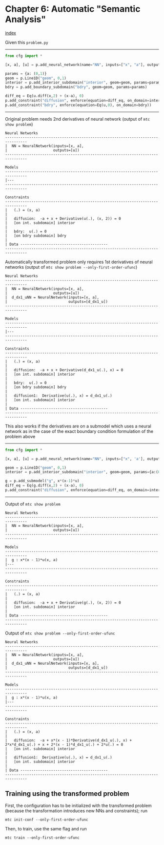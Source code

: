 # Chapter 6: Automatic "Semantic Analysis"
[index](index.md)

Given this `problem.py`

---
```python
from cfg import *

[x, a], [u] = p.add_neural_network(name="NN", inputs=["x", "a"], outputs=["u"])

params = {a: (0,1)}
geom = p.Line1D("geom", 0,1)
interior = p.add_interior_subdomain("interior", geom=geom, params=params)
bdry = p.add_boundary_subdomain("bdry", geom=geom, params=params)

diff_eq = Eq(u.diff(x,2) + (x-a), 0)
p.add_constraint("diffusion", enforce(equation=diff_eq, on_domain=interior))
p.add_constraint("bdry", enforce(equation=Eq(u,0), on_domain=bdry))
```
---

Original problem needs 2nd derivatives of neural network (output of `mtc show problem`)

```
Neural Networks
--------------------------------------------------------------------------------
|  NN = NeuralNetwork(inputs=[x, a],
|                     outputs=[u])
-------------------------------------------------------------------------------- 

Models
--------------------------------------------------------------------------------
|---
-------------------------------------------------------------------------------- 

Constraints
--------------------------------------------------------------------------------
|   (.) = (x, a)
|
|   diffusion:  -a + x + Derivative(u(.), (x, 2)) = 0
|   [on int. subdomain] interior
|
|   bdry:  u(.) = 0
|   [on bdry subdomain] bdry
|
| Data ----------------------------------------
--------------------------------------------------------------------------------
```

Automatically transformed problem only requires 1st derivatives of neural networks (output of `mtc show problem --only-first-order-ufunc`)

```
Neural Networks
--------------------------------------------------------------------------------
|  NN = NeuralNetwork(inputs=[x, a],
|                     outputs=[u])
|  d_dx1_uNN = NeuralNetwork(inputs=[x, a],
|                            outputs=[d_dx1_u])
-------------------------------------------------------------------------------- 

Models
--------------------------------------------------------------------------------
|---
-------------------------------------------------------------------------------- 

Constraints
--------------------------------------------------------------------------------
|   (.) = (x, a)
|
|   diffusion:  -a + x + Derivative(d_dx1_u(.), x) = 0
|   [on int. subdomain] interior
|
|   bdry:  u(.) = 0
|   [on bdry subdomain] bdry
|
|   diffusion1:  Derivative(u(.), x) = d_dx1_u(.)
|   [on int. subdomain] interior
|
| Data ----------------------------------------
--------------------------------------------------------------------------------
```

This also works if the derivatives are on a submodel which uses a neural network as in the case of the exact boundary condition formulation of the problem above

---
```python
from cfg import *

[x, a], [u] = p.add_neural_network(name="NN", inputs=["x", 'a'], outputs=["u"])

geom = p.Line1D("geom", 0,1)
interior = p.add_interior_subdomain("interior", geom=geom, params={a:(0,1)})

g = p.add_submodel("g", x*(x-1)*u)
diff_eq = Eq(g.diff(x,2) + (x-a), 0)
p.add_constraint("diffusion", enforce(equation=diff_eq, on_domain=interior))
```
---

Output of `mtc show problem`

```
Neural Networks
--------------------------------------------------------------------------------
|  NN = NeuralNetwork(inputs=[x, a],
|                     outputs=[u])
-------------------------------------------------------------------------------- 

Models
--------------------------------------------------------------------------------
|  g : x*(x - 1)*u(x, a)
|---
-------------------------------------------------------------------------------- 

Constraints
--------------------------------------------------------------------------------
|   (.) = (x, a)
|
|   diffusion:  -a + x + Derivative(g(.), (x, 2)) = 0
|   [on int. subdomain] interior
|
| Data ----------------------------------------
--------------------------------------------------------------------------------
```

Output of `mtc show problem --only-first-order-ufunc`
```
Neural Networks
--------------------------------------------------------------------------------
|  NN = NeuralNetwork(inputs=[x, a],
|                     outputs=[u])
|  d_dx1_uNN = NeuralNetwork(inputs=[x, a],
|                            outputs=[d_dx1_u])
-------------------------------------------------------------------------------- 

Models
--------------------------------------------------------------------------------
|  g : x*(x - 1)*u(x, a)
|---
-------------------------------------------------------------------------------- 

Constraints
--------------------------------------------------------------------------------
|   (.) = (x, a)
|
|   diffusion:  -a + x*(x - 1)*Derivative(d_dx1_u(.), x) + 2*x*d_dx1_u(.) + x + 2*(x - 1)*d_dx1_u(.) + 2*u(.) = 0
|   [on int. subdomain] interior
|
|   diffusion1:  Derivative(u(.), x) = d_dx1_u(.)
|   [on int. subdomain] interior
|
| Data ----------------------------------------
-------------------------------------------------------------------------------- 
```

## Training using the transformed problem

First, the configuration has to be initialized with the transformed problem (because the transformation introduces new NNs and constraints); run

```
mtc init-conf --only-first-order-ufunc
```

Then, to train, use the same flag and run

```
mtc train --only-first-order-ufunc
```